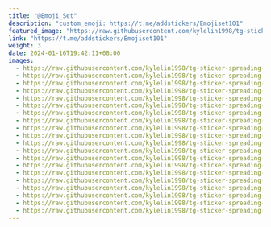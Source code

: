 ```yaml
---
title: "@Emoji_Set"
description: "custom_emoji: https://t.me/addstickers/Emojiset101"
featured_image: "https://raw.githubusercontent.com/kylelin1998/tg-sticker-spreading-worldwide-images/main/img/b8b2b6d8-429b-46b0-9142-b1a44d3835bf.jpg"
link: "https://t.me/addstickers/Emojiset101"
weight: 3
date: 2024-01-16T19:42:11+08:00
images:
  - https://raw.githubusercontent.com/kylelin1998/tg-sticker-spreading-worldwide-images/main/img/b8b2b6d8-429b-46b0-9142-b1a44d3835bf.jpg
  - https://raw.githubusercontent.com/kylelin1998/tg-sticker-spreading-worldwide-images/main/img/0faea0ce-8c9b-4eee-83c9-2d721ce86c77.jpg
  - https://raw.githubusercontent.com/kylelin1998/tg-sticker-spreading-worldwide-images/main/img/5a865cc9-cba5-444a-9e29-9020cc049c5b.jpg
  - https://raw.githubusercontent.com/kylelin1998/tg-sticker-spreading-worldwide-images/main/img/06a4977c-31b7-4c25-b2a7-dc7c51d9e562.jpg
  - https://raw.githubusercontent.com/kylelin1998/tg-sticker-spreading-worldwide-images/main/img/d5e519fc-35fa-4144-b14c-a83b825bc161.jpg
  - https://raw.githubusercontent.com/kylelin1998/tg-sticker-spreading-worldwide-images/main/img/20357e3a-9ddc-439c-b0d2-9493fc8a6cc3.jpg
  - https://raw.githubusercontent.com/kylelin1998/tg-sticker-spreading-worldwide-images/main/img/f365e5da-4731-4cff-8f28-78da7968d0c6.jpg
  - https://raw.githubusercontent.com/kylelin1998/tg-sticker-spreading-worldwide-images/main/img/51ac8c6e-6217-48f0-8c38-94b8a5f66d27.jpg
  - https://raw.githubusercontent.com/kylelin1998/tg-sticker-spreading-worldwide-images/main/img/73a7e06f-b8e5-4fbf-9035-9e5244ac7cc9.jpg
  - https://raw.githubusercontent.com/kylelin1998/tg-sticker-spreading-worldwide-images/main/img/55d155da-e4d7-44de-8f82-80960a6ec212.jpg
  - https://raw.githubusercontent.com/kylelin1998/tg-sticker-spreading-worldwide-images/main/img/6eda8caa-c337-4fe4-8bd1-09a95d6f4e33.jpg
  - https://raw.githubusercontent.com/kylelin1998/tg-sticker-spreading-worldwide-images/main/img/b53f6b1a-1c92-48ea-a18c-71bf24ba6bc6.jpg
  - https://raw.githubusercontent.com/kylelin1998/tg-sticker-spreading-worldwide-images/main/img/b55e630d-e01e-41f3-b4ff-cbf984e92054.jpg
  - https://raw.githubusercontent.com/kylelin1998/tg-sticker-spreading-worldwide-images/main/img/61358262-2f66-43d5-bf80-3ffec57c7271.jpg
  - https://raw.githubusercontent.com/kylelin1998/tg-sticker-spreading-worldwide-images/main/img/4afe4f6e-a9c3-4d6e-b18e-56623fad63ae.jpg
  - https://raw.githubusercontent.com/kylelin1998/tg-sticker-spreading-worldwide-images/main/img/d82020d0-9a3c-4e33-bf53-cc0dd6a1c5be.jpg
  - https://raw.githubusercontent.com/kylelin1998/tg-sticker-spreading-worldwide-images/main/img/05dd8611-3aa0-49fd-9871-a90a376ddb01.jpg
  - https://raw.githubusercontent.com/kylelin1998/tg-sticker-spreading-worldwide-images/main/img/926ce900-856e-4581-aa49-bf6badce4573.jpg
  - https://raw.githubusercontent.com/kylelin1998/tg-sticker-spreading-worldwide-images/main/img/4f90cd12-3099-4610-a0a7-c8fca998c4f9.jpg
  - https://raw.githubusercontent.com/kylelin1998/tg-sticker-spreading-worldwide-images/main/img/7b8cf174-9ed2-425a-84ad-6cda2bafff3c.jpg
---
```

